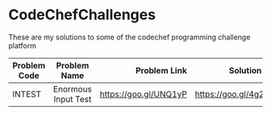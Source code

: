 # CodeChefChallenges
These are my solutions to some of the codechef programming challenge platform

| Problem Code|    Problem Name    |     Problem Link      |    Solution Link    |
|-------------|:------------------:| ---------------------:| ---------------------:|
|INTEST       |Enormous Input Test | https://goo.gl/UNQ1yP | https://goo.gl/4g2S2A |
